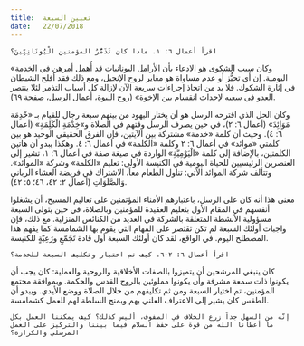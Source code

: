 ```yaml
---
title:  تعيين السبعة
date:   22/07/2018
---
```


`اقرأ أعمال ٦: ١. ماذا كان تَذَمُّرُ المؤمنين الْيُونَانِيِّينَ؟`

«وكان سبب الشكوى هو الادعاء بأن الأرامل اليونانيات قد أُهمل أمرهن في الخدمة اليومية. إن أي تحيُّز أو عدم مساواة هو مغاير لروح الإنجيل، ومع ذلك فقد أفلح الشيطان في إثارة الشكوك. فلا بد من اتخاذ إجراءات سريعة الآن لإزالة كل أسباب التذمر لئلا ينتصر العدو في سعيه لإحداث انقسام بين الإخوة» (روح النبوة، أعمال الرسل، صفحة ٦٩).

وكان الحل الذي اقترحه الرسل هو أن يختار اليهود من بينهم سبعة رجال للقيام بـ «خْدِمَة مَوَائِدَ» (أعمال ٦: ٢)، في حين يصرف الرسل وقتهم في الصلاة و»خِدْمَةِ الْكَلِمَةِ» (أعمال ٦: ٤). وحيث أن كلمة «خدمة» مشتركة بين الآيتين، فإن الفرق الحقيقي الوحيد هو بين كلمتي «موائد» في أعمال ٦: ٢ وكلمة «الكلمة» في أعمال ٦: ٤. وهكذا يبدو أن هاتين الكلمتين، بالإضافة إلى كلمة «الْيَوْمِيَّةِ» الواردة في صيغة صفة في أعمال ٦: ١، تشير إلى العنصرين الرئيسيين للحياة اليومية في الكنيسة الأولى: تعليم «الكلمة» وشركة «الموائد». وتتألف شركة الموائد الآتي: تناول الطعام معاً، الاشتراك في فريضة العشاء الرباني وَالصَّلَوَاتِ (أعمال ٢: ٤٢، ٤٦؛ ٥: ٤٢).

معنى هذا أنه كان على الرسل، باعتبارهم الأمناء المؤتمنين على تعاليم المسيح، أن يشغلوا أنفسهم في المقام الأول بتعليم العقيدة للمؤمنين وبالصلاة، في حين يتولى السبعة مسؤولية الأنشطة المتعلقة بالشركة في العديد من الكنائس المنزلية. مع ذلك، فإن واجبات أولئك السبعة لم تكن تقتصر على المهام التي يقوم بها الشمامسة كما يفهم هذا المصطلح اليوم. في الواقع، لقد كان أولئك السبعة أول قادة تَجَمّعٍ ورَعِيّةٍ للكنيسة.

`اقرأ أعمال ٦: ٢-٦. كيف تم اختيار وتكليف السبعة للخدمة؟`

كان ينبغي للمرشحين أن يتميزوا بالصفات الأخلاقية والروحية والعملية: كان يجب أن يكونوا ذات سمعة مشرفة وأن يكونوا مملوئين بالروح القدس والحكمة. وبموافقة مجتمع المؤمنين، تم اختيار السبعة ومن ثم تكليفهم من خلال الصلاة ووضع الأيدي. ويبدو أن الطقس كان يشير إلى الاعتراف العلني بهم وبمنح السلطة لهم للعمل كشمامسة.

`إنّه من السهل جداً زرع الخلاف في الصفوف، أليس كذلك؟ كيف يمكننا العمل بكل ما أعطانا الله من قوة على حفظ السلام فيما بيننا والتركيز على العمل المرسلي والكرازة؟`